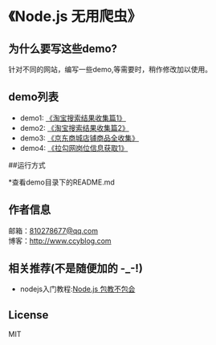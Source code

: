 # 《Node.js 无用爬虫》

## 为什么要写这些demo?
  
针对不同的网站，编写一些demo,等需要时，稍作修改加以使用。

## demo列表

*  demo1: [《淘宝搜索结果收集篇1》](https://github.com/isghost/plum/tree/master/demo1)
*  demo2: [《淘宝搜索结果收集篇2》](https://github.com/isghost/plum/tree/master/demo2)
*  demo3: [《京东商城店铺商品全收集》](https://github.com/isghost/plum/tree/master/demo3)
*  demo4: [《拉勾网岗位信息获取1》](https://github.com/isghost/plum/tree/master/demo4)

##运行方式

*查看demo目录下的README.md

## 作者信息
邮箱：810278677@qq.com  
博客：<http://www.ccyblog.com>

## 相关推荐(不是随便加的 -_-!)

* nodejs入门教程:[Node.js 包教不包会](https://github.com/alsotang/node-lessons)

## License
MIT
